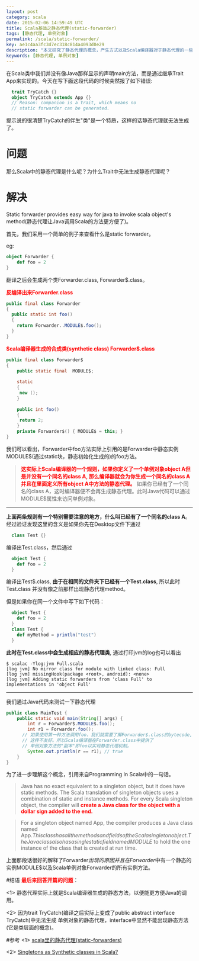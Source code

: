 ```yaml
---
layout: post
category: scala
date: 2015-02-06 14:59:49 UTC
title: Scala基础之静态代理(static-forwarder)
tags: [静态代理, 单例对象]
permalink: /scala/static-forwarder/
key: ae1c4aa3fc3d7ec318c814a4093d0e29
description: "本文研究了静态代理的概念，产生方式以及Scala编译器对于静态代理的一些处理机制"
keywords: [静态代理, 单例对象]
---
```


在Scala类中我们并没有像Java那样显示的声明main方法，而是通过继承Trait App来实现的。今天在写下面这段代码的时候突然报了如下错误:

```scala
  trait TryCatch {}
  object TryCatch extends App {}
  // Reason: companion is a trait, which means no 
  // static forwarder can be generated.
```

提示说的很清楚TryCatch的伴生"类"是一个特质，这样的话静态代理就无法生成了。

# 问题
那么Scala中的静态代理是什么呢？为什么Trait中无法生成静态代理呢？

# 解决
Static forwarder provides easy way for java to invoke scala object's method(静态代理让Java调用Scala的方法更方便了)。

首先，我们采用一个简单的例子来查看什么是static forwarder。

eg:

```scala
object Forwarder {
	def foo = 2
}
```
翻译之后会生成两个类Forwarder.class, Forwarder$.class。

<b style="color: red">反编译出来Forwarder.class</b>

```java
public final class Forwarder
{
  public static int foo()
  {
    return Forwarder..MODULE$.foo();
  }
}
```
<b style="color:red">Scala编译器生成的**合成类**(synthetic class) Forwarder$.class</b>

```Java
public final class Forwarder$
{
    public static final  MODULE$;
    
    static
    {
     new ();
    }
    
    public int foo()
    {
     return 2; 
    } 
    private Forwarder$() { MODULE$ = this; }
}
```
我们可以看出，Forwarder中foo方法实际上引用的是Forwarder中静态实例MODULE$(通过static块，静态初始化生成的)的foo方法。

> <b style="color:red">这实际上Scala编译器的一个规则，如果你定义了一个单例对象object A但是并没有一个同名的class A, 那么编译器就会为你生成一个同名的class A并且在里面定义所有object A中方法的静态代理。</b>
 如果你已经有了一个同名的class A，这时编译器便不会再生成静态代理。此时Java代码可以通过MODULE$属性来访问单例对象。

---

**上面两条规则有一个特别需要注意的地方，什么叫已经有了一个同名的class A**。
经过验证发现这里的含义是如果你先在Desktop文件下通过

```scala
  class Test {}
```
编译出Test.class，然后通过

```scala
  object Test {
    def foo = 2
  }
```
编译出Test$.class, **由于在相同的文件夹下已经有一个Test.class**, 所以此时Test.class 并没有像之前那样出现静态代理method。

但是如果你在同一个文件中写下如下代码：

```scala
  object Test {
  	def foo = 2
  }
  class Test {
  	def myMethod = println("test")
  }
```
**此时在Test.class中会生成相应的静态代理类**, 通过打印jvm的log也可以看出

```
$ scalac -Ylog:jvm Full.scala 
[log jvm] No mirror class for module with linked class: Full
[log jvm] missingHook(package <root>, android): <none>
[log jvm] Adding static forwarders from 'class Full' to 
implementations in 'object Full'
```
--- 

我们通过Java代码来测试一下静态代理

```Java
public class MainTest {
	public static void main(String[] args) {
		int r = Forwarder$.MODULE$.foo(); 
		int r1 = Forwarder.foo();
      // 如果使用第一种方法调用foo，我们就需要了解Forwarder$.class的bytecode,
      // 这样不友好。所以Scala编译器在Forwarder.class中提供了
      // 单例对象方法的"副本"即foo以实现静态代理机制。
		System.out.println(r == r1); // true
	}
}
```

为了进一步理解这个概念，引用来自Programming In Scala中的一句话。
> Java has no exact equivalent to a singleton object, but it does have static methods.
  The Scala translation of singleton objects uses a combination of static and instance methods. For every Scala singleton object, the compiler will <b style="color:red">create a Java class for the object with a dollar sign added to the end.</b>
  
> For a singleton object named App, the compiler produces a Java class named App$.
  This class has all the methods and fields of the Scala singleton object.
The Java class also has a single static field named MODULE$ to hold the one instance of the class that is created at run time.

上面那段话很好的解释了Forwarder$出现的原因并且在Forwarder$中有一个静态的实例MODULE$以及Scala单例对象Forwarder的所有实例方法。


#结语
<b style="color:red">最后来回答开篇的问题</b>：

<1> 静态代理实际上就是Scala编译器生成的静态方法，以便能更方便Java的调用。

<2> 因为trait TryCatch(编译之后实际上变成了public abstract interface TryCatch)中无法生成
单例对象的静态代理，interface中显然不能出现静态方法(它是类层面的概念)。

#参考
<1> [scala里的静态代理(static-forwarders)](http://hongjiang.info/scala-static-forwarders/)

<2> [Singletons as Synthetic classes in Scala?](http://stackoverflow.com/questions/5721046/singletons-as-synthetic-classes-in-scala)